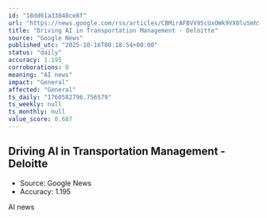 ```yaml
---
id: "18dd61a33848ce8f"
url: "https://news.google.com/rss/articles/CBMirAFBVV95cUxOWk9VX0luSmhSR1hOa1JQR05hal92N1hHcXVnRi0yTW1faXZHSzBvSjE1aWFHZXJDbFJNRE9lb3I5cnVjY1hkV093V3E2enhDMlYwX2h5YmpOM0xyQ0pLRHR1WkJfNE1qVDVId3FKdDRfYlVZNDFHSVU5RHdfWWlubFdEalowekRQRXFIWmNaczVMQ3NDZW83UVVYd0QyREI4VmNvb2tqeTdHWWx0?oc=5"
title: "Driving AI in Transportation Management - Deloitte"
source: "Google News"
published_utc: "2025-10-16T00:18:54+00:00"
status: "daily"
accuracy: 1.195
corroborations: 0
meaning: "AI news"
impact: "General"
affected: "General"
ts_daily: "1760582796.756579"
ts_weekly: null
ts_monthly: null
value_score: 0.687
---
```

## Driving AI in Transportation Management - Deloitte

- Source: Google News
- Accuracy: 1.195

AI news

